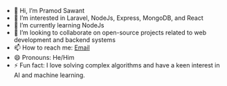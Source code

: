 - 👋 Hi, I’m Pramod Sawant
- 👀 I’m interested in Laravel, NodeJs, Express, MongoDB, and React
- 🌱 I’m currently learning NodeJs
- 💞️ I’m looking to collaborate on open-source projects related to web development and backend systems
- 📫 How to reach me: [Email](mailto:pramodpsawant18@gmail.com)
- 😄 Pronouns: He/Him
- ⚡ Fun fact: I love solving complex algorithms and have a keen interest in AI and machine learning.

<!---
pramodcodes03/pramodcodes03 is a ✨ special ✨ repository because its `README.md` (this file) appears on your GitHub profile.
You can click the Preview link to take a look at your changes.
--->
